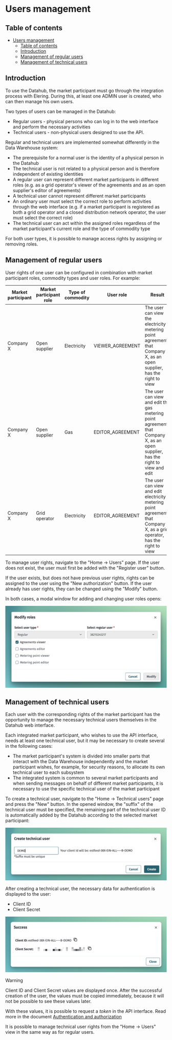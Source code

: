 # Users management

## Table of contents

- [Users management](#users-management)
  - [Table of contents](#table-of-contents)
  - [Introduction](#introduction)
  - [Management of regular users](#management-of-regular-users)
  - [Management of technical users](#management-of-technical-users)

## Introduction

To use the Datahub, the market participant must go through the integration process with Elering. During this, at least one ADMIN user is created, who can then manage his own users.

Two types of users can be managed in the Datahub:

- Regular users - physical persons who can log in to the web interface and perform the necessary activities
- Technical users - non-physical users designed to use the API.

Regular and technical users are implemented somewhat differently in the Data Warehouse system:

- The prerequisite for a normal user is the identity of a physical person in the Datahub
- The technical user is not related to a physical person and is therefore independent of existing identities
- A regular user can represent different market participants in different roles (e.g. as a grid operator's viewer of the agreements and as an open supplier's editor of agreements)
- A technical user cannot represent different market participants
- An ordinary user must select the correct role to perform activities through the web interface (e.g. if a market participant is registered as both a grid operator and a closed distribution network operator, the user must select the correct role)
- The technical user can act within the assigned roles regardless of the market participant's current role and the type of commodity type

For both user types, it is possible to manage access rights by assigning or removing roles.

## Management of regular users

User rights of one user can be configured in combination with market participant roles, commodity types and user roles. For example:

| Market participant | Market participant role | Type of commodity | User role        | Result                                                                                                                           |
|--------------------|-------------------------|-------------------|------------------|----------------------------------------------------------------------------------------------------------------------------------|
| Company X          | Open supplier           | Electricity       | VIEWER_AGREEMENT | The user can view the electricity metering point agreements that Company X, as an open supplier, has the right to view           |
| Company X          | Open supplier           | Gas               | EDITOR_AGREEMENT | The user can view and edit the gas metering point agreements that Company X, as an open supplier, has the right to view and edit |
| Company X          | Grid operator           | Electricity       | EDITOR_AGREEMENT | The user can view and edit electricity metering point agreements that Company X, as a grid operator, has the right to view       |

To manage user rights, navigate to the "Home -> Users" page. If the user does not exist, the user must first be added with the "Register user" button.

If the user exists, but does not have previous user rights, rights can be assigned to the user using the "New authorization" button. If the user already has user rights, they can be changed using the "Modify" button.

In both cases, a modal window for adding and changing user roles opens:

![modify-roles](../images/opp-ui/modify-roles.jpg)

## Management of technical users

Each user with the corresponding rights of the market participant has the opportunity to manage the necessary technical users themselves in the Datahub web interface.

Each integrated market participant, who wishes to use the API interface,  needs at least one technical user, but it may be necessary to create several in the following cases:

- The market participant's system is divided into smaller parts that interact with the Data Warehouse independently and the market participant wishes, for example, for security reasons, to allocate its own technical user to each subsystem
- The integrated system is common to several market participants and when sending messages on behalf of different market participants, it is necessary to use the specific technical user of the market participant

To create a technical user, navigate to the "Home -> Technical users" page and press the "New" button. In the opened window, the "suffix" of the technical user must be specified, the remaining part of the technical user ID is automatically added by the Datahub according to the selected market participant:

![create-technical-user](../images/opp-ui/create-technical-user.jpg)

After creating a technical user, the necessary data for authentication is displayed to the user:

- Client ID
- Client Secret

![technical-user-created](../images/opp-ui/technical-user-created.png)

> [!WARNING]
> Client ID and Client Secret values are displayed once. After the successful creation of the user, the values must be copied immediately, because it will not be possible to see these values later.

With these values, it is possible to request a *token* in the API interface. Read more in the document [Authentication and authorization](03-authentication-and-authorisation.md)

It is possible to manage technical user rights from the "Home -> Users" view in the same way as for regular users.
